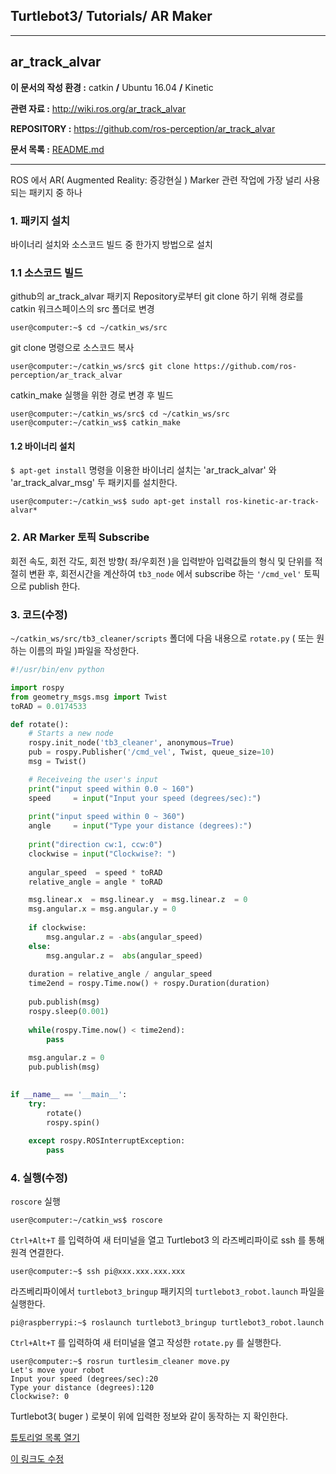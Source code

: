 ## Turtlebot3/ Tutorials/ AR Maker



---

## ar_track_alvar

**이 문서의 작성 환경 :**  catkin **/** Ubuntu 16.04 **/** Kinetic

**관련 자료 :** <http://wiki.ros.org/ar_track_alvar>

**REPOSITORY :** <https://github.com/ros-perception/ar_track_alvar>

**문서 목록 :** [README.md](../README.md)

---

ROS 에서 AR( Augmented Reality: 증강현실 ) Marker 관련 작업에 가장 널리 사용되는 패키지 중 하나



### 1. 패키지 설치

바이너리 설치와 소스코드 빌드 중 한가지 방법으로 설치



### 1.1 소스코드 빌드

github의 ar_track_alvar 패키지 Repository로부터 git clone 하기 위해 경로를 catkin 워크스페이스의 src 폴더로 변경

```
user@computer:~$ cd ~/catkin_ws/src
```

git clone 명령으로 소스코드 복사

```
user@computer:~/catkin_ws/src$ git clone https://github.com/ros-perception/ar_track_alvar
```

catkin_make 실행을 위한 경로 변경 후 빌드

```
user@computer:~/catkin_ws/src$ cd ~/catkin_ws/src
user@computer:~/catkin_ws$ catkin_make
```



#### 1.2 바이너리 설치

`$ apt-get install` 명령을 이용한 바이너리 설치는 'ar_track_alvar' 와 'ar_track_alvar_msg' 두 패키지를 설치한다. 

```
user@computer:~/catkin_ws$ sudo apt-get install ros-kinetic-ar-track-alvar*
```



### 2. AR Marker 토픽 Subscribe

회전 속도, 회전 각도, 회전 방향( 좌/우회전 )을 입력받아 입력값들의 형식 및 단위를 적절히 변환 후, 회전시간을 계산하여  `tb3_node` 에서 subscribe 하는 `'/cmd_vel'` 토픽으로 publish 한다.



### 3. 코드(수정)

`~/catkin_ws/src/tb3_cleaner/scripts` 폴더에 다음 내용으로  `rotate.py` ( 또는 원하는 이름의 파일 )파일을 작성한다.

```python
#!/usr/bin/env python

import rospy
from geometry_msgs.msg import Twist
toRAD = 0.0174533

def rotate():
    # Starts a new node
    rospy.init_node('tb3_cleaner', anonymous=True)
    pub = rospy.Publisher('/cmd_vel', Twist, queue_size=10)
    msg = Twist()

    # Receiveing the user's input
    print("input speed within 0.0 ~ 160")
    speed     = input("Input your speed (degrees/sec):")
    
    print("input speed within 0 ~ 360")
    angle     = input("Type your distance (degrees):")
    
    print("direction cw:1, ccw:0")
    clockwise = input("Clockwise?: ")
    
    angular_speed  = speed * toRAD
    relative_angle = angle * toRAD

    msg.linear.x  = msg.linear.y  = msg.linear.z  = 0
    msg.angular.x = msg.angular.y = 0
    
    if clockwise:
        msg.angular.z = -abs(angular_speed)
    else:
        msg.angular.z =  abs(angular_speed)
        
    duration = relative_angle / angular_speed
    time2end = rospy.Time.now() + rospy.Duration(duration)
    
    pub.publish(msg)
    rospy.sleep(0.001)
        
    while(rospy.Time.now() < time2end):
        pass    
        
    msg.angular.z = 0
    pub.publish(msg)
    

if __name__ == '__main__':
    try:
        rotate()
        rospy.spin()
        
    except rospy.ROSInterruptException:
        pass
```



### 4. 실행(수정)

`roscore` 실행

```
user@computer:~/catkin_ws$ roscore
```



`Ctrl+Alt+T` 를 입력하여 새 터미널을 열고 Turtlebot3 의 라즈베리파이로 ssh 를 통해 원격 연결한다.

```
user@computer:~$ ssh pi@xxx.xxx.xxx.xxx
```



라즈베리파이에서 ```turtlebot3_bringup``` 패키지의 `turtlebot3_robot.launch` 파일을 실행한다.

```
pi@raspberrypi:~$ roslaunch turtlebot3_bringup turtlebot3_robot.launch
```



`Ctrl+Alt+T` 를 입력하여 새 터미널을 열고 작성한  `rotate.py` 를 실행한다. 

```
user@computer:~$ rosrun turtlesim_cleaner move.py
Let's move your robot
Input your speed (degrees/sec):20
Type your distance (degrees):120
Clockwise?: 0
```

Turtlebot3( buger ) 로봇이 위에 입력한 정보와 같이 동작하는 지 확인한다.





[튜토리얼 목록 열기](../README.md)

[이 링크도 수정]()







